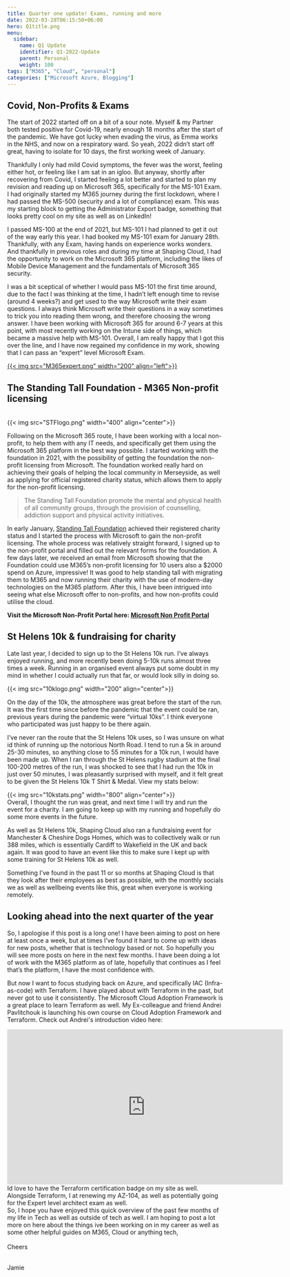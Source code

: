 ```yaml
---
title: Quarter one update! Exams, running and more
date: 2022-03-28T06:15:50+06:00
hero: Q1title.png
menu:
  sidebar:
    name: Q1 Update
    identifier: Q1-2022-Update
    parent: Personal
    weight: 100
tags: ["M365", "Cloud", "personal"]
categories: ["Microsoft Azure, Blogging"]
---
```


## Covid, Non-Profits & Exams


The start of 2022 started off on a bit of a sour note. Myself & my Partner both tested positive for Covid-19, nearly enough 18 months after the start of the pandemic. We have got lucky when evading the virus, as Emma works in the NHS, and now on a respiratory ward. So yeah, 2022 didn’t start off great, having to isolate for 10 days, the first working week of January. 

Thankfully I only had mild Covid symptoms, the fever was the worst, feeling either hot, or feeling like I am sat in an igloo. But anyway, shortly after recovering from Covid, I started feeling a lot better and started to plan my revision and reading up on Microsoft 365, specifically for the MS-101 Exam. 
I had originally started my M365 journey during the first lockdown, where I had passed the MS-500 (security and a lot of compliance) exam. This was my starting block to getting the Administrator Export badge, something that looks pretty cool on my site as well as on LinkedIn!

I passed MS-100 at the end of 2021, but MS-101 I had planned to get it out of the way early this year. I had booked my MS-101 exam for January 28th. Thankfully, with any Exam, having hands on experience works wonders. And thankfully in previous roles and during my time at Shaping Cloud, I had the opportunity to work on the Microsoft 365 platform, including the likes of Mobile Device Management and the fundamentals of Microsoft 365 security.

I was a bit sceptical of whether I would pass MS-101 the first time around, due to the fact I was thinking at the time, I hadn’t left enough time to revise (around 4 weeks?) and get used to the way Microsoft write their exam questions. I always think Microsoft write their questions in a way sometimes to trick you into reading them wrong, and therefore choosing the wrong answer. I have been working with Microsoft 365 for around 6-7 years at this point, with most recently working on the Intune side of things, which became a massive help with MS-101. Overall, I am really happy that I got this over the line, and I have now regained my confidence in my work, showing that I can pass an “expert” level Microsoft Exam. 

[{{< img src="M365expert.png" width="200" align="left">}}](https://www.credly.com/badges/52b19b37-8336-41cf-8730-07f5b20fd368)

## The Standing Tall Foundation - M365 Non-profit licensing
<br>
{{< img src="STFlogo.png" width="400" align="center">}}
<br>

Following on the Microsoft 365 route, I have been working with a local non-profit, to help them with any IT needs, and specifically get them using the Microsoft 365 platform in the best way possible.  I started working with the foundation in 2021, with the possibility of getting the foundation the non-profit licensing from Microsoft. The foundation worked really hard on achieving their goals of helping the local community in Merseyside, as well as applying for official registered charity status, which allows them to apply for the non-profit licensing. 

>The Standing Tall Foundation promote the mental and physical health of all community groups, through the provision of counselling, addiction support and physical activity initiatives.

In early January, [Standing Tall Foundation](https://www.standingtallfoundation.org.uk/) achieved their registered charity status and I started the process with Microsoft to gain the non-profit licensing. The whole process was relatively straight forward, I signed up to the non-profit portal and filled out the relevant forms for the foundation. A few days later, we received an email from Microsoft showing that the Foundation could use M365’s non-profit licensing for 10 users also a $2000 spend on Azure, impressive!
It was good to help standing tall with migrating them to M365 and now running their charity with the use of modern-day technologies on the M365 platform. After this, I have been intrigued into seeing what else Microsoft offer to non-profits, and how non-profits could utilise the cloud.

**Visit the Microsoft Non-Profit Portal here: [Microsoft Non Profit Portal](https://www.microsoft.com/en-gb/nonprofits)**

## St Helens 10k & fundraising for charity

Late last year, I decided to sign up to the St Helens 10k run. I’ve always enjoyed running, and more recently been doing 5-10k runs almost three times a week. Running in an organised event always put some doubt in my mind in whether I could actually run that far, or would look silly in doing so. 

{{< img src="10klogo.png" width="200" align="center">}}

On the day of the 10k, the atmosphere was great before the start of the run. It was the first time since before the pandemic that the event could be ran, previous years during the pandemic were “virtual 10ks”. I think everyone who participated was just happy to be there again.

I’ve never ran the route that the St Helens 10k uses, so I was unsure on what id think of running up the notorious North Road. I tend to run a 5k in around 25-30 minutes, so anything close to 55 minutes for a 10k run, I would have been made up. When I ran through the St Helens rugby stadium at the final 100-200 metres of the run, I was shocked to see that I had run the 10k in just over 50 minutes, I was pleasantly surprised with myself, and it felt great to be given the St Helens 10k T Shirt & Medal. View my stats below:

{{< img src="10kstats.png" width="800" align="center">}}
<br>
Overall, I thought the run was great, and next time I will try and run the event for a charity. I am going to keep up with my running and hopefully do some more events in the future.

As well as St Helens 10k, Shaping Cloud also ran a fundraising event for Manchester & Cheshire Dogs Homes, which was to collectively walk or run 388 miles, which is essentially Cardiff to Wakefield in the UK and back again. It was good to have an event like this to make sure I kept up with some training for St Helens 10k as well.

Something I’ve found in the past 11 or so months at Shaping Cloud is that they look after their employees as best as possible, with the monthly socials we as well as wellbeing events like this, great when everyone is working remotely. 

## Looking ahead into the next quarter of the year

So, I apologise if this post is a long one! I have been aiming to post on here at least once a week, but at times I’ve found it hard to come up with ideas for new posts, whether that is technology based or not. So hopefully you will see more posts on here in the next few months. 
I have been doing a lot of work with the M365 platform as of late, hopefully that continues as I feel that’s the platform, I have the most confidence with. 

But now I want to focus studying back on Azure, and specifically IAC (Infra-as-code) with Terraform. I have played about with Terraform in the past, but never got to use it consistently. The Microsoft Cloud Adoption Framework is a great place to learn Terraform as well. My Ex-colleague and friend Andrei Pavlitchouk is launching his own course on Cloud Adoption Framework and Terraform. Check out Andrei's introduction video here:

<iframe width="640" height="360" src="https://www.youtube.com/embed/IAHo2ASsuhg" title="YouTube video player" frameborder="0" allow="accelerometer; autoplay; clipboard-write; encrypted-media; gyroscope; picture-in-picture" allowfullscreen></iframe><br>
 Id love to have the Terraform certification badge on my site as well.  Alongside Terraform, I at renewing my AZ-104, as well as potentially going for the Expert level architect exam as well. <br>
So, I hope you have enjoyed this quick overview of the past few months of my life in Tech as well as outside of tech as well. I am hoping to post a lot more on here about the things ive been working on in my career as well as some other helpful guides on M365, Cloud or anything tech,<br><br>
Cheers<br><br>

Jamie 
